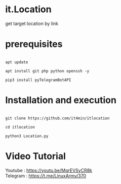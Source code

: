 # it.Location

get target location by link
<br />
# prerequisites
<pre>
<code>
apt update <br />
apt install git php python openssh -y <br />
pip3 install pyTelegramBotAPI 
</code></pre>


# Installation and execution
<pre><code>
git clone https://github.com/it4min/itlocation <br />
cd itlocation <br />
python3 Location.py
</code></pre>

# Video Tutorial
Youtube : https://youtu.be/MqrEVSyCR8k
<br>
Telegram : https://t.me/LinuxArmy/370
